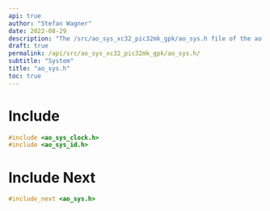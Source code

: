```yaml
---
api: true
author: "Stefan Wagner"
date: 2022-08-29
description: "The /src/ao_sys_xc32_pic32mk_gpk/ao_sys.h file of the ao real-time operating system."
draft: true
permalink: /api/src/ao_sys_xc32_pic32mk_gpk/ao_sys.h/
subtitle: "System"
title: "ao_sys.h"
toc: true
---
```


# Include

```c
#include <ao_sys_clock.h>
#include <ao_sys_id.h>
```

# Include Next

```c
#include_next <ao_sys.h>
```
